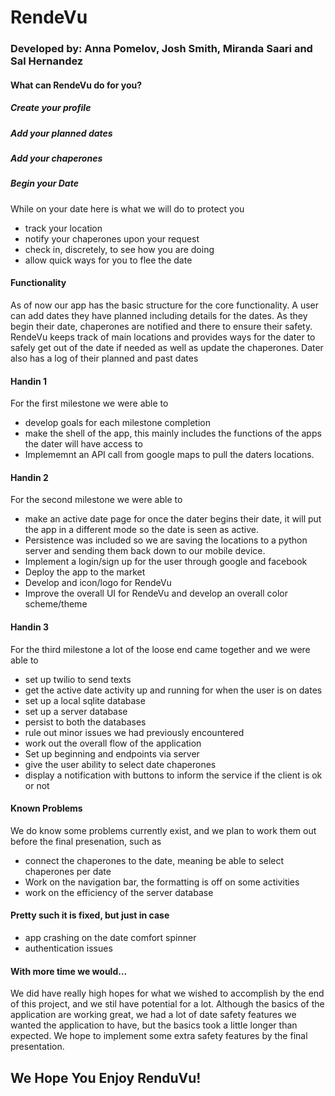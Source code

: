 # RendeVu
### Developed by: Anna Pomelov, Josh Smith, Miranda Saari and Sal Hernandez

#### What can RendeVu do for you?
##### Create your profile
##### Add your planned dates
##### Add your chaperones
##### Begin your Date
While on your date here is what we will do to protect you
+ track your location
+ notify your chaperones upon your request
+ check in, discretely, to see how you are doing
+ allow quick ways for you to flee the date

#### Functionality
As of now our app has the basic structure for the core functionality. A user can add dates they have planned including details for the dates. As they begin their date, chaperones are notified and there to ensure their safety. RendeVu keeps track of main locations and provides ways for the dater to safely get out of the date if needed as well as update the chaperones. Dater also has a log of their planned and past dates

#### Handin 1
For the first milestone we were able to
* develop goals for each milestone completion
* make the shell of the app, this mainly includes the functions of the apps the dater will have access to
* Implememnt an API call from google maps to pull the daters locations.

#### Handin 2
For the second milestone we were able to
* make an active date page for once the dater begins their date, it will put the app in a different mode so the date is seen as active.
* Persistence was included so we are saving the locations to a python server and sending them back down to our mobile device. 
* Implement a login/sign up for the user through google and facebook
* Deploy the app to the market
* Develop and icon/logo for RendeVu
* Improve the overall UI for RendeVu and develop an overall color scheme/theme

#### Handin 3
For the third milestone a lot of the loose end came together and we were able to
* set up twilio to send texts
* get the active date activity up and running for when the user is on dates
* set up a local sqlite database
* set up a server database
* persist to both the databases
* rule out minor issues we had previously encountered
* work out the overall flow of the application
* Set up beginning and endpoints via server
* give the user ability to select date chaperones
* display a notification with buttons to inform the service if the client is ok or not

#### Known Problems
We do know some problems currently exist, and we plan to work them out before the final presenation, such as
* connect the chaperones to the date, meaning be able to select chaperones per date
* Work on the navigation bar, the formatting is off on some activities
* work on the efficiency of the server database
#### Pretty such it is fixed, but just in case
* app crashing on the date comfort spinner
* authentication issues

#### With more time we would...
We did have really high hopes for what we wished to accomplish by the end of this project, and we stil have potential for a lot.
Although the basics of the application are working great, we had a lot of date safety features we wanted the application to have,
but the basics took a little longer than expected. We hope to implement some extra safety features by the final presentation.

## We Hope You Enjoy RenduVu!
